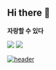 ## Hi there 👋

**자랑할 수 있다**

<img src = "https://img.shields.io/pypi/pyversions/Python-3776AB?style=for-the-badge&logo=Python&logoColor=yellow">
<a href="jshalapong92@ewhain.net">
  <img src = "https://img.shields.io/pypi/pyversions/Gmail-EA4335?style=for-the-badge&logo=Gmail&logoColor=red&label=Gmail">

![header](https://capsule-render.vercel.app/api?type=venom&text=Joo%Si%Hyeon&color=6FC7E1&animation=twinkling)
<!--
**Hyuneda/Hyuneda** is a ✨ _special_ ✨ repository because its `README.md` (this file) appears on your GitHub profile.


Here are some ideas to get you started:

- 🔭 I’m currently working on ...
- 🌱 I’m currently learning ...
- 👯 I’m looking to collaborate on ...
- 🤔 I’m looking for help with ...
- 💬 Ask me about ...
- 📫 How to reach me: ...
- 😄 Pronouns: ...
- ⚡ Fun fact: ...
-->
